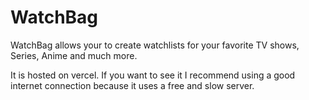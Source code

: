 # WatchBag

WatchBag allows your to create watchlists for your favorite TV shows, Series, Anime and much more.

It is hosted on vercel.
If you want to see it I recommend using a good internet connection because it uses a free and slow server.
